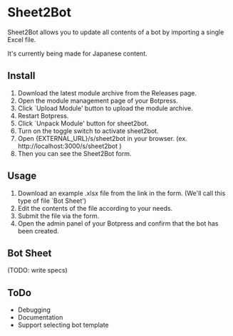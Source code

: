 # Sheet2Bot

Sheet2Bot allows you to update all contents of a bot by importing a single Excel file.

It's currently being made for Japanese content.

## Install

1. Download the latest module archive from the Releases page.
2. Open the module management page of your Botpress.
3. Click `Upload Module' button to upload the module archive.
4. Restart Botpress.
5. Click `Unpack Module' button for sheet2bot.
6. Turn on the toggle switch to activate sheet2bot.
7. Open {EXTERNAL_URL}/s/sheet2bot in your browser. (ex. http://localhost:3000/s/sheet2bot )
8. Then you can see the Sheet2Bot form.

## Usage

1. Download an example .xlsx file from the link in the form. (We'll call this type of file `Bot Sheet')
2. Edit the contents of the file according to your needs.
3. Submit the file via the form.
4. Open the admin panel of your Botpress and confirm that the bot has been created.

## Bot Sheet

(TODO: write specs)

## ToDo

* Debugging
* Documentation
* Support selecting bot template
